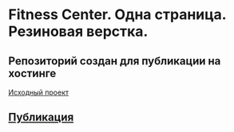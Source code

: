 # Fitness Center. Одна страница. Резиновая верстка.

## Репозиторий создан для публикации на хостинге

<a href="https://github.com/GulnaraYakupova/fitness-center">Исходный проект</a>

## <a href="https://gulnarayakupova.github.io/fitness/">Публикация</a>
